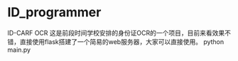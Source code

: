 # ID_programmer
ID-CARF OCR
这是前段时间学校安排的身份证OCR的一个项目，目前来看效果不错，直接使用flask搭建了一个简易的web服务器，大家可以直接使用。
python main.py
